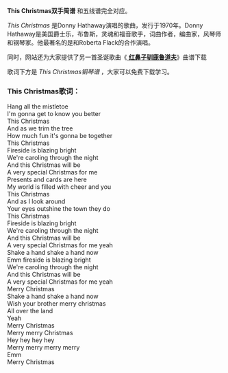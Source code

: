 

**This Christmas双手简谱** 和五线谱完全对应。

_This Christmas_ 是Donny Hathaway演唱的歌曲，发行于1970年。Donny
Hathaway是美国爵士乐，布鲁斯，灵魂和福音歌手，词曲作者，编曲家，风琴师和钢琴家。他最著名的是和Roberta Flack的合作演唱。

同时，网站还为大家提供了另一首圣诞歌曲《[ **红鼻子驯鹿鲁道夫**](Music-1530-红鼻子驯鹿鲁道夫-经典圣诞歌曲.html
"红鼻子驯鹿鲁道夫")》曲谱下载

歌词下方是 _This Christmas钢琴谱_ ，大家可以免费下载学习。

### This Christmas歌词：

Hang all the mistletoe  
I'm gonna get to know you better  
This Christmas  
And as we trim the tree  
How much fun it's gonna be together  
This Christmas  
Fireside is blazing bright  
We're caroling through the night  
And this Christmas will be  
A very special Christmas for me  
Presents and cards are here  
My world is filled with cheer and you  
This Christmas  
And as I look around  
Your eyes outshine the town they do  
This Christmas  
Fireside is blazing bright  
We're caroling through the night  
And this Christmas will be  
A very special Christmas for me yeah  
Shake a hand shake a hand now  
Emm fireside is blazing bright  
We're caroling through the night  
And this Christmas will be  
A very special Christmas for me yeah  
Merry Christmas  
Shake a hand shake a hand now  
Wish your brother merry christmas  
All over the land  
Yeah  
Merry Christmas  
Merry merry Christmas  
Hey hey hey hey  
Merry merry merry merry  
Emm  
Merry Christmas

